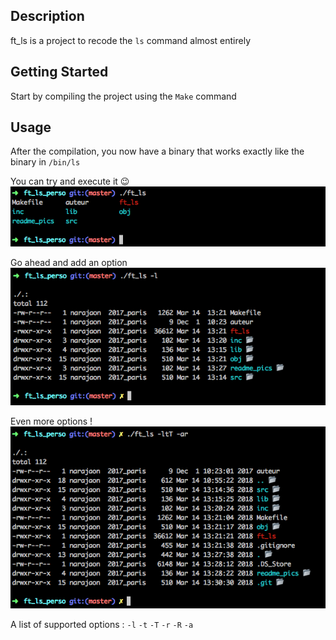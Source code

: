 ## Description

ft_ls is a project to recode the `ls` command almost entirely

## Getting Started

Start by compiling the project using the `Make` command

## Usage

After the compilation, you now have a binary that works exactly like the binary in `/bin/ls`

You can try and execute it 😉
![alt text](https://github.com/narajaon/ft_ls/blob/master/readme_pics/ls.png)

Go ahead and add an option
![alt text](https://github.com/narajaon/ft_ls/blob/master/readme_pics/ls_l.png)

Even more options !
![alt text](https://github.com/narajaon/ft_ls/blob/master/readme_pics/many_options.png)

A list of supported options :
`-l` `-t` `-T` `-r` `-R` `-a`
